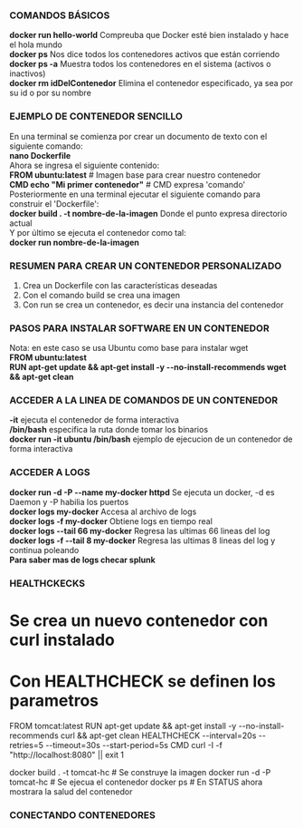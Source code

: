 ### COMANDOS BÁSICOS
**docker run hello-world** Compreuba que Docker esté bien instalado y hace el hola mundo  
**docker ps** Nos dice todos los contenedores activos que están corriendo  
**docker ps -a** Muestra todos los contenedores en el sistema (activos o inactivos)  
**docker rm idDelContenedor** Elimina el contenedor especificado, ya sea por su id o por su nombre  

### EJEMPLO DE CONTENEDOR SENCILLO
En una terminal se comienza por crear un documento de texto con el siguiente comando:  
**nano Dockerfile**  
Ahora se ingresa el siguiente contenido:  
**FROM ubuntu:latest** # Imagen base para crear nuestro contenedor  
**CMD echo "Mi primer contenedor"** # CMD expresa 'comando'  
Posteriormente en una terminal ejecutar el siguiente comando para construir el 'Dockerfile':  
**docker build . -t nombre-de-la-imagen** Donde el punto expresa directorio actual  
Y por último se ejecuta el contenedor como tal:  
**docker run nombre-de-la-imagen**

### RESUMEN PARA CREAR UN CONTENEDOR PERSONALIZADO
1) Crea un Dockerfile con las características deseadas
2) Con el comando build se crea una imagen
3) Con run se crea un contenedor, es decir una instancia del contenedor

### PASOS PARA INSTALAR SOFTWARE EN UN CONTENEDOR
Nota: en este caso se usa Ubuntu como base para instalar wget  
**FROM ubuntu:latest**  
**RUN apt-get update && apt-get install -y --no-install-recommends wget && apt-get clean**

### ACCEDER A LA LINEA DE COMANDOS DE UN CONTENEDOR
**-it** ejecuta el contenedor de forma interactiva  
**/bin/bash** especifica la ruta donde tomar los binarios  
**docker run -it ubuntu /bin/bash** ejemplo de ejecucion de un contenedor de forma interactiva

### ACCEDER A LOGS
**docker run -d -P --name my-docker httpd** Se ejecuta un docker, -d es Daemon y -P habilia los puertos  
**docker logs my-docker** Accesa al archivo de logs  
**docker logs -f my-docker** Obtiene logs en tiempo real  
**docker logs --tail 66 my-docker** Regresa las ultimas 66 lineas del log  
**docker logs -f --tail 8 my-docker** Regresa las ultimas 8 lineas del log y continua poleando  
**Para saber mas de logs checar splunk**

### HEALTHCKECKS
# Se crea un nuevo contenedor con curl instalado
# Con HEALTHCHECK se definen los parametros
FROM tomcat:latest
RUN apt-get update && apt-get install -y --no-install-recommends curl && apt-get clean
HEALTHCHECK --interval=20s --retries=5 --timeout=30s --start-period=5s CMD curl -I -f "http://localhost:8080" || exit 1

docker build . -t tomcat-hc # Se construye la imagen
docker run -d -P tomcat-hc # Se ejecua el contenedor
docker ps # En STATUS ahora mostrara la salud del contenedor

### CONECTANDO CONTENEDORES